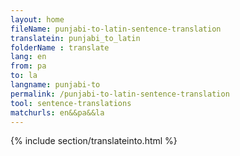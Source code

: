 ```yaml
---
layout: home
fileName: punjabi-to-latin-sentence-translation
translatein: punjabi_to_latin
folderName : translate
lang: en
from: pa
to: la
langname: punjabi-to
permalink: /punjabi-to-latin-sentence-translation
tool: sentence-translations
matchurls: en&&pa&&la
---
```

{% include section/translateinto.html %}
